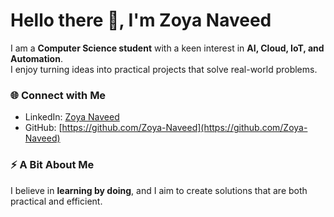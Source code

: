 # Hello there 👋, I'm Zoya Naveed

I am a **Computer Science student** with a keen interest in **AI, Cloud, IoT, and Automation**.  
I enjoy turning ideas into practical projects that solve real-world problems.

### 🌐 Connect with Me

- LinkedIn: [Zoya Naveed](https://www.linkedin.com/in/zoya-naveed-b5b3202b2/)
- GitHub: [https://github.com/Zoya-Naveed](https://github.com/Zoya-Naveed)
  
### ⚡ A Bit About Me
I believe in **learning by doing**, and I aim to create solutions that are both practical and efficient.
